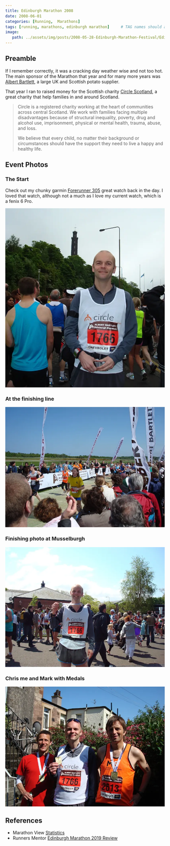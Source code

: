 ```yaml
---
title: Edinburgh Marathon 2008
date: 2008-06-01
categories: [Running,  Marathons]
tags: [running, marathons, edinburgh marathon]     # TAG names should always be lowercase
image:
   path: ../assets/img/posts/2008-05-28-Edinburgh-Marathon-Festival/Edinburgh-Marathon-2008.webp
---
```


## Preamble

If I remember correctly, it was a cracking day weather wise and not too hot. The main sponsor of the Marathon that year and for many more years was [Albert Bartlett](https://www.albertbartlett.co.uk/), a large UK and Scottish potato supplier.

That year I ran to raised money for the Scottish charity [Circle Scotland](https://circle.scot/), a great charity that help families in and around Scotland.

> Circle is a registered charity working at the heart of communities across central Scotland.   We work with families facing multiple disadvantages because of structural inequality, poverty, drug and alcohol use, imprisonment, physical or mental health, trauma, abuse, and loss.
>
> We believe that every child, no matter their background or circumstances should have the support they need to live a happy and healthy life.

## Event Photos

### The Start

Check out my chunky garmin [Forerunner 305](https://www.youtube.com/watch?v=9DauylbD8ws) great watch back in the day. I loved that watch, although not a much as I love my current watch, which is a fenix 6 Pro.

![Me at the Start](../../assets/img/posts/2008-05-28-Edinburgh-Marathon-Festival/Me_at_the_start.webp)

### At the finishing line

![At the finishing line](../../assets/img/posts/2008-05-28-Edinburgh-Marathon-Festival/People_Finishing.webp)

### Finishing photo at Musselburgh

![Me at the finish](../../assets/img/posts/2008-05-28-Edinburgh-Marathon-Festival/Me_at_the_Finish.webp)

### Chris me and Mark with Medals

![Medals galore at Chris's gaff](../../assets/img/posts/2008-05-28-Edinburgh-Marathon-Festival/Me_Chris_Mark.webp)

## References

* Marathon View [Statistics](https://marathonview.net/race/98395)
* Runners Mentor [Edinburgh Marathon 2019 Review](https://www.runnersmentor.com/post/race-review-edinburgh-marathon-in-the-eye-of-the-tiger)
